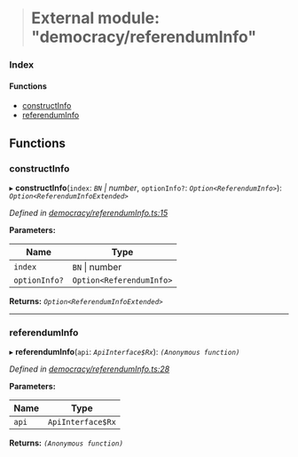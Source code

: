 > # External module: "democracy/referendumInfo"

### Index

#### Functions

* [constructInfo](_democracy_referenduminfo_.md#constructinfo)
* [referendumInfo](_democracy_referenduminfo_.md#referenduminfo)

## Functions

###  constructInfo

▸ **constructInfo**(`index`: *`BN` | number*, `optionInfo?`: *`Option<ReferendumInfo>`*): *`Option<ReferendumInfoExtended>`*

*Defined in [democracy/referendumInfo.ts:15](https://github.com/polkadot-js/api/blob/5a1c79a/packages/api-derive/src/democracy/referendumInfo.ts#L15)*

**Parameters:**

Name | Type |
------ | ------ |
`index` | `BN` \| number |
`optionInfo?` | `Option<ReferendumInfo>` |

**Returns:** *`Option<ReferendumInfoExtended>`*

___

###  referendumInfo

▸ **referendumInfo**(`api`: *`ApiInterface$Rx`*): *`(Anonymous function)`*

*Defined in [democracy/referendumInfo.ts:28](https://github.com/polkadot-js/api/blob/5a1c79a/packages/api-derive/src/democracy/referendumInfo.ts#L28)*

**Parameters:**

Name | Type |
------ | ------ |
`api` | `ApiInterface$Rx` |

**Returns:** *`(Anonymous function)`*